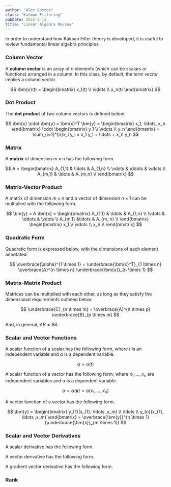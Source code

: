 ```yaml
---
author: "Alex Bustos"
class: "Kalman Filtering"
pubDate: 2022-1-12
title: "Linear Algebra Review"
---
```


In order to understand how Kalman Filter theory is developed, it is useful to review fundamental
linear algebra principles.

### Column Vector

A **column vector** is an array of $n$ elements (which can be scalars or functions) arranged in a
column. In this class, by default, the term _vector_ implies a column vector.

$$
\bm{x}(t) =
\begin{bmatrix}
x_1(t) \\
\vdots \\
x_n(t)
\end{bmatrix}
$$

### Dot Product

The **dot product** of two column vectors is defined below.

$$
    \bm{x} \cdot \bm{y} = \bm{x}^T \bm{y} =
    \begin{bmatrix} x_1, \ldots, x_n \end{bmatrix} \cdot
    \begin{bmatrix} y_1 \\ \vdots \\ y_n \end{bmatrix} =
    \sum_{i=1}^{n}x_i y_i =
    x_1 y_1 + \ldots + x_n y_n
$$

### Matrix

A **matrix** of dimension $m \times n$ has the following form.

$$
    A = \begin{bmatrix}
    A_{1,1} & \ldots & A_{1,n} \\
    \vdots & \ddots & \vdots \\
    A_{m,1} & \ldots & A_{m,n} \\
\end{bmatrix}
$$

### Matrix-Vector Product

A matrix of dimension $m \times n$ and a vector of dimension $n \times 1$ can be multiplied with the following form.

$$
    \bm{y} = A \bm{x} =
    \begin{bmatrix}
    A_{1,1} & \ldots & A_{1,n} \\
    \vdots  & \ddots & \vdots \\
    A_{m,1} &\ldots  & A_{m, n} \\
    \end{bmatrix}
    \begin{bmatrix}
    x_1 \\
    \vdots \\
    x_n \\
    \end{bmatrix}
$$

### Quadratic Form

Quadratic form is expressed below, with the dimensions of each element annotated.

$$
    \overbrace{\alpha}^{1 \times 1} =
    \underbrace{\bm{x}^T}_{1 \times n}
    \overbrace{A}^{n \times n}
    \underbrace{\bm{x}}_{n \times 1}
$$

### Matrix-Matrix Product

Matrices can be multiplied with each other, as long as they satisfy the dimensional requirements outlined below.

$$
    \underbrace{C}_{n \times m} =
    \overbrace{A}^{n \times p}
    \underbrace{B}_{p \times m}
$$

And, in general, $AB \neq BA$.

### Scalar and Vector Functions

A scalar function of a scalar has the following form, where $t$ is an independent variable and $\alpha$ is a dependent variable.

$$
    \alpha = \alpha (t)
$$

A scalar function of a vector has the following form, where $x_1, \ldots , x_n$ are independent variables and $\alpha$ is a dependent variable.

$$
    \alpha = \alpha (\bm{x}) = \alpha (x_1, \ldots, x_n)
$$

A vector function of a vector has the following form.

$$
    \bm{y} =
    \begin{bmatrix}
    y_{1}(x_{1}, \ldots ,x_m) \\
    \ldots \\
    y_{n}(x_{1}, \ldots ,x_m)
    \end{bmatrix} =
    \overbrace{\bm{y}}^{n \times 1}(\underbrace{\bm{x}}_{m \times 1})
$$

### Scalar and Vector Derivatives

A scalar derivative has the following form.

A vector derivative has the following form.

A gradient vector derivative has the following form.

### Rank
